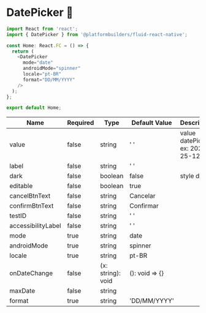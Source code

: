 # DatePicker 📅

```js
import React from 'react';
import { DatePicker } from '@platformbuilders/fluid-react-native';

const Home: React.FC = () => {
  return (
    <DatePicker
      mode="date"
      androidMode="spinner"
      locale="pt-BR"
      format="DD/MM/YYYY"
    />
  );
};

export default Home;
```

| Name               | Required | Type              | Default Value  | Description                     |
| ------------------ | -------- | ----------------- | -------------- | ------------------------------- |
| value              | false    | string            | ' '            | value datePicker ex: 2020-25-12 |
| label              | false    | string            | ' '            |                                 |
| dark               | false    | boolean           | false          | style dark                      |
| editable           | false    | boolean           | true           |                                 |
| cancelBtnText      | false    | string            | Cancelar       |                                 |
| confirmBtnText     | false    | string            | Confirmar      |                                 |
| testID             | false    | string            | ' '            |                                 |
| accessibilityLabel | false    | string            | ' '            |                                 |
| mode               | true     | string            | date           |                                 |
| androidMode        | true     | string            | spinner        |                                 |
| locale             | true     | string            | pt-BR          |                                 |
| onDateChange       | false    | (x: string): void | (): void => {} |                                 |
| maxDate            | false    | string            |                |                                 |
| format             | true     | string            | 'DD/MM/YYYY'   |                                 |
